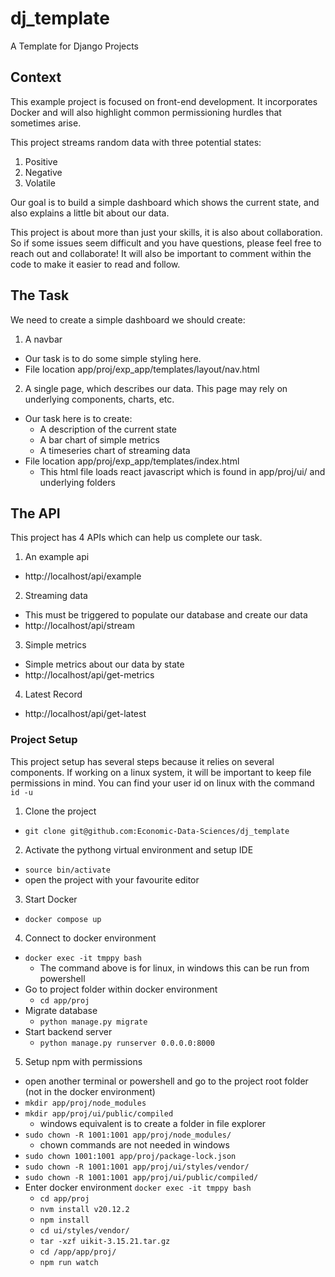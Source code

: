 # dj_template
A Template for Django Projects

## Context
This example project is focused on front-end development. It incorporates Docker and will also highlight common permissioning hurdles that sometimes arise.

This project streams random data with three potential states:
1. Positive
2. Negative
3. Volatile

Our goal is to build a simple dashboard which shows the current state, and also explains a little bit about our data.

This project is about more than just your skills, it is also about collaboration. So if some issues seem difficult and you have questions, please feel free to reach out and collaborate! It will also be important to comment within the code to make it easier to read and follow.

## The Task
We need to create a simple dashboard we should create:
1. A navbar
  - Our task is to do some simple styling here.
  - File location app/proj/exp_app/templates/layout/nav.html
2. A single page, which describes our data. This page may rely on underlying components, charts, etc.
  - Our task here is to create:
    - A description of the current state
    - A bar chart of simple metrics
    - A timeseries chart of streaming data
  - File location app/proj/exp_app/templates/index.html
    - This html file loads react javascript which is found in app/proj/ui/ and underlying folders


## The API
This project has 4 APIs which can help us complete our task.
1. An example api
  - http://localhost/api/example
2. Streaming data
  - This must be triggered to populate our database and create our data
  - http://localhost/api/stream
3. Simple metrics
  - Simple metrics about our data by state
  - http://localhost/api/get-metrics
4. Latest Record
  - http://localhost/api/get-latest


### Project Setup
This project setup has several steps because it relies on several components. If working on a linux system, it will be important to keep file permissions in mind. You can find your user id on linux with the command `id -u`

1. Clone the project
  - `git clone git@github.com:Economic-Data-Sciences/dj_template`
2. Activate the pythong virtual environment and setup IDE
  - `source bin/activate`
  - open the project with your favourite editor
3. Start Docker
  - `docker compose up`
4. Connect to docker environment
  - `docker exec -it tmppy bash`
    - The command above is for linux, in windows this can be run from powershell
  - Go to project folder within docker environment
    - `cd app/proj`
  - Migrate database
    - `python manage.py migrate`
  - Start backend server
    - `python manage.py runserver 0.0.0.0:8000`
5. Setup npm with permissions
  - open another terminal or powershell and go to the project root folder (not in the docker environment)
  - `mkdir app/proj/node_modules`
  - `mkdir app/proj/ui/public/compiled`
    - windows equivalent is to create a folder in file explorer
  - `sudo chown -R 1001:1001 app/proj/node_modules/`
    - chown commands are not needed in windows
  - `sudo chown 1001:1001 app/proj/package-lock.json`
  - `sudo chown -R 1001:1001 app/proj/ui/styles/vendor/`
  - `sudo chown -R 1001:1001 app/proj/ui/public/compiled/`
  - Enter docker environment
    `docker exec -it tmppy bash`
    - `cd app/proj`
    - `nvm install v20.12.2`
    - `npm install`
    - `cd ui/styles/vendor/`
    - `tar -xzf uikit-3.15.21.tar.gz`
    - `cd /app/app/proj/`
    - `npm run watch`
    
    
    
    
    
    